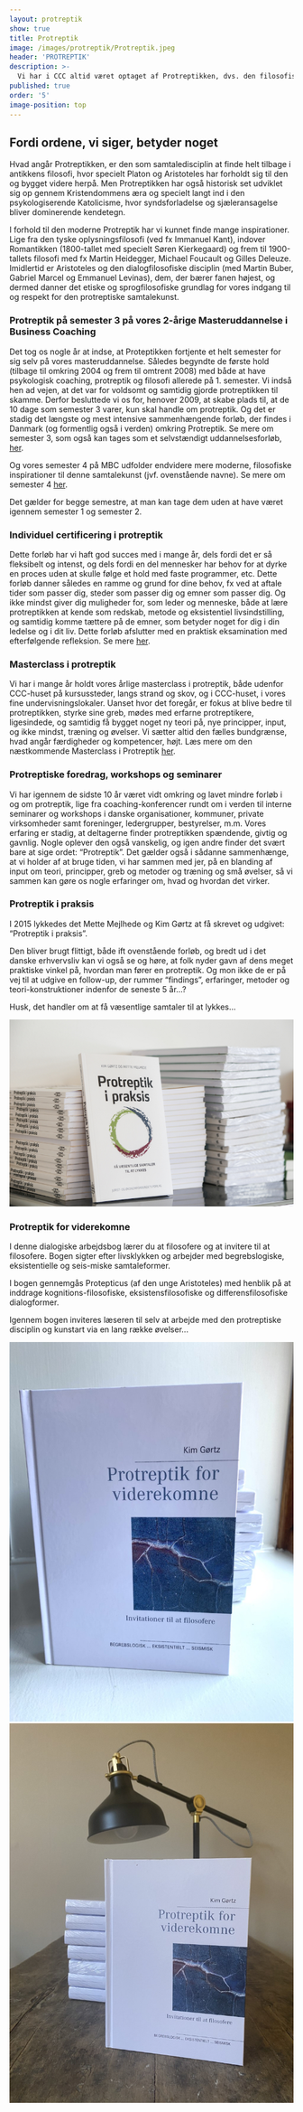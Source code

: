 ```yaml
---
layout: protreptik
show: true
title: Protreptik
image: /images/protreptik/Protreptik.jpeg
header: 'PROTREPTIK'
description: >-
  Vi har i CCC altid været optaget af Protreptikken, dvs. den filosofiske samtalekunst, der formår at få os mennesker til at komme i kontakt med det væsentlige i os selv og i det gældende fællesskab. Det gælder for alle i CCC, at vi er trænet godt op i den protreptiske dialogform, fordi vi mener, at den er ligeså vigtig som alle de psykologiske coaching-metoder, som vi behersker.
published: true
order: '5'
image-position: top
---
```


## Fordi ordene, vi siger, betyder noget

Hvad angår Protreptikken, er den som samtaledisciplin at finde helt tilbage i antikkens filosofi, hvor specielt Platon og Aristoteles har forholdt sig til den og bygget videre herpå. Men Protreptikken har også historisk set udviklet sig op gennem Kristendommens æra og specielt langt ind i den psykologiserende Katolicisme, hvor syndsforladelse og sjæleransagelse bliver dominerende kendetegn. 



I forhold til den moderne Protreptik har vi kunnet finde mange inspirationer. Lige fra den tyske oplysningsfilosofi (ved fx Immanuel Kant), indover Romantikken (1800-tallet med specielt Søren Kierkegaard) og frem til 1900-tallets filosofi med fx Martin Heidegger, Michael Foucault og Gilles Deleuze. Imidlertid er Aristoteles og den dialogfilosofiske disciplin (med Martin Buber, Gabriel Marcel og Emmanuel Levinas), dem, der bærer fanen højest, og dermed danner det etiske og sprogfilosofiske grundlag for vores indgang til og respekt for den protreptiske samtalekunst. 

### Protreptik på semester 3 på vores 2-årige Masteruddannelse i Business Coaching

Det tog os nogle år at indse, at Proteptikken fortjente et helt semester for sig selv på vores masteruddannelse. Således begyndte de første hold (tilbage til omkring 2004 og frem til omtrent 2008) med både at have psykologisk coaching, protreptik og filosofi allerede på 1. semester. Vi indså hen ad vejen, at det var for voldsomt og samtidig gjorde protreptikken til skamme. Derfor besluttede vi os for, henover 2009, at skabe plads til, at de 10 dage som semester 3 varer, kun skal handle om protreptik. Og det er stadig det længste og mest intensive sammenhængende forløb, der findes i Danmark (og formentlig også i verden) omkring Protreptik. Se mere om semester 3, som også kan tages som et selvstændigt uddannelsesforløb, [her](https://www.copenhagencoaching.dk/academy/ledelseskursesP%C3%A5Lesbos/). 

Og vores semester 4 på MBC udfolder endvidere mere moderne, filosofiske inspirationer til denne samtalekunst (jvf. ovenstående navne). Se mere om semester 4 [her](/pdfs/master-of-business-coaching.pdf).

Det gælder for begge semestre, at man kan tage dem uden at have været igennem semester 1 og semester 2. 

### Individuel certificering i protreptik

Dette forløb har vi haft god succes med i mange år, dels fordi det er så fleksibelt og intenst, og dels fordi en del mennesker har behov for at dyrke en proces uden at skulle følge et hold med faste programmer, etc. Dette forløb danner således en ramme og grund for dine behov, fx ved at aftale tider som passer dig, steder som passer dig og emner som passer dig. Og ikke mindst giver dig muligheder for, som leder og menneske, både at lære protreptikken at kende som redskab, metode og eksistentiel livsindstilling, og samtidig komme tættere på de emner, som betyder noget for dig i din ledelse og i dit liv. Dette forløb afslutter med en praktisk eksamination med efterfølgende refleksion. Se mere [her](https://www.copenhagencoaching.dk/academy/certificeringIProtreptik/).

### Masterclass i protreptik

Vi har i mange år holdt vores årlige masterclass i protreptik, både udenfor CCC-huset på kursussteder, langs strand og skov, og i CCC-huset, i vores fine undervisningslokaler. Uanset hvor det foregår, er fokus at blive bedre til protreptikken, styrke sine greb, mødes med erfarne protreptikere, ligesindede, og samtidig få bygget noget ny teori på, nye principper, input, og ikke mindst, træning og øvelser. Vi sætter altid den fælles bundgrænse, hvad angår færdigheder og kompetencer, højt. Læs mere om den næstkommende Masterclass i Protreptik [her](https://www.copenhagencoaching.dk/academy/masterclassIProtreptik/). 

### Protreptiske foredrag, workshops og seminarer

Vi har igennem de sidste 10 år været vidt omkring og lavet mindre forløb i og om protreptik, lige fra coaching-konferencer rundt om i verden til interne seminarer og workshops i danske organisationer, kommuner, private virksomheder samt foreninger, ledergrupper, bestyrelser, m.m. Vores erfaring er stadig, at deltagerne finder protreptikken spændende, givtig og gavnlig. Nogle oplever den også vanskelig, og igen andre finder det svært bare at sige ordet: “Protreptik”. Det gælder også i sådanne sammenhænge, at vi holder af at bruge tiden, vi har sammen med jer, på en blanding af input om teori, principper, greb og metoder og træning og små øvelser, så vi sammen kan gøre os nogle erfaringer om, hvad og hvordan det virker.


### Protreptik i praksis

I 2015 lykkedes det Mette Mejlhede og Kim Gørtz at få skrevet og udgivet: “Protreptik i praksis”.

Den bliver brugt flittigt, både ift ovenstående forløb, og bredt ud i det danske erhvervsliv kan vi også se og høre, at folk nyder gavn af dens meget praktiske vinkel på, hvordan man fører en protreptik. Og mon ikke de er på vej til at udgive en follow-up, der rummer “findings”, erfaringer, metoder og teori-konstruktioner indenfor de seneste 5 år…?

Husk, det handler om at få væsentlige samtaler til at lykkes…


<img src="/images/protreptik/PRotreptikipraksis.jpg" class="object-fit">



### Protreptik for viderekomne

I denne dialogiske arbejdsbog lærer du at filosofere og at invitere til at filosofere. Bogen sigter efter livsklykken og arbejder med begrebslogiske, eksistentielle og seis-miske samtaleformer.

I bogen gennemgås Protepticus (af den unge Aristoteles) med henblik på at inddrage kognitions-filosofiske, eksistensfilosofiske og differensfilosofiske dialogformer.

Igennem bogen inviteres læseren til selv at arbejde med den protreptiske disciplin og kunstart via en lang række øvelser...

<div class="row">
<div class="col-12 col-sm-6 mb-4">
<img src="/images/boger/protreptik-for-viderekommende.jpeg" class="object-fit">
</div>
<div class="col-12 col-sm-6">
<img src="/images/boger/protreptik-for-viderekommende-2.jpeg" class="object-fit">
</div>
</div>


